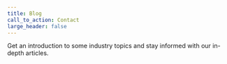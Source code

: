 ```yaml
---
title: Blog
call_to_action: Contact
large_header: false
---
```

Get an introduction to some industry topics and stay informed with our in-depth articles.
